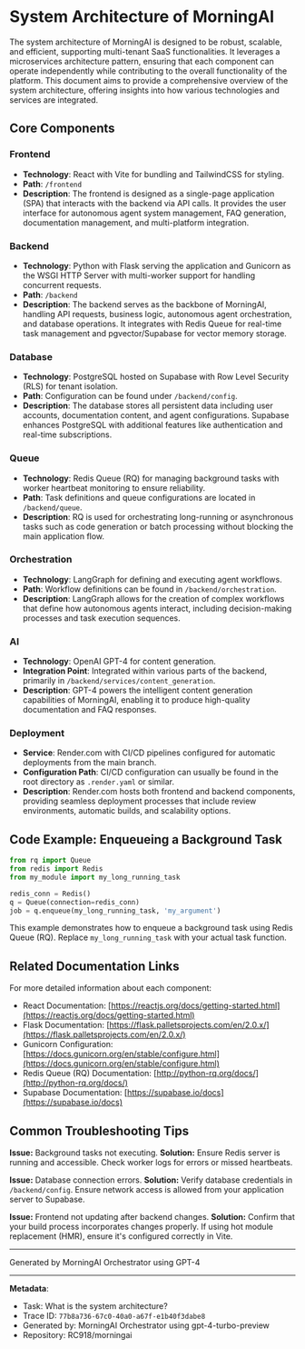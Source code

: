 # System Architecture of MorningAI

The system architecture of MorningAI is designed to be robust, scalable, and efficient, supporting multi-tenant SaaS functionalities. It leverages a microservices architecture pattern, ensuring that each component can operate independently while contributing to the overall functionality of the platform. This document aims to provide a comprehensive overview of the system architecture, offering insights into how various technologies and services are integrated.

## Core Components

### Frontend
- **Technology**: React with Vite for bundling and TailwindCSS for styling.
- **Path**: `/frontend`
- **Description**: The frontend is designed as a single-page application (SPA) that interacts with the backend via API calls. It provides the user interface for autonomous agent system management, FAQ generation, documentation management, and multi-platform integration.

### Backend
- **Technology**: Python with Flask serving the application and Gunicorn as the WSGI HTTP Server with multi-worker support for handling concurrent requests.
- **Path**: `/backend`
- **Description**: The backend serves as the backbone of MorningAI, handling API requests, business logic, autonomous agent orchestration, and database operations. It integrates with Redis Queue for real-time task management and pgvector/Supabase for vector memory storage.

### Database
- **Technology**: PostgreSQL hosted on Supabase with Row Level Security (RLS) for tenant isolation.
- **Path**: Configuration can be found under `/backend/config`.
- **Description**: The database stores all persistent data including user accounts, documentation content, and agent configurations. Supabase enhances PostgreSQL with additional features like authentication and real-time subscriptions.

### Queue
- **Technology**: Redis Queue (RQ) for managing background tasks with worker heartbeat monitoring to ensure reliability.
- **Path**: Task definitions and queue configurations are located in `/backend/queue`.
- **Description**: RQ is used for orchestrating long-running or asynchronous tasks such as code generation or batch processing without blocking the main application flow.

### Orchestration
- **Technology**: LangGraph for defining and executing agent workflows.
- **Path**: Workflow definitions can be found in `/backend/orchestration`.
- **Description**: LangGraph allows for the creation of complex workflows that define how autonomous agents interact, including decision-making processes and task execution sequences.

### AI
- **Technology**: OpenAI GPT-4 for content generation.
- **Integration Point**: Integrated within various parts of the backend, primarily in `/backend/services/content_generation`.
- **Description**: GPT-4 powers the intelligent content generation capabilities of MorningAI, enabling it to produce high-quality documentation and FAQ responses.

### Deployment
- **Service**: Render.com with CI/CD pipelines configured for automatic deployments from the main branch.
- **Configuration Path**: CI/CD configuration can usually be found in the root directory as `.render.yaml` or similar.
- **Description**: Render.com hosts both frontend and backend components, providing seamless deployment processes that include review environments, automatic builds, and scalability options.

## Code Example: Enqueueing a Background Task

```python
from rq import Queue
from redis import Redis
from my_module import my_long_running_task

redis_conn = Redis()
q = Queue(connection=redis_conn)
job = q.enqueue(my_long_running_task, 'my_argument')
```

This example demonstrates how to enqueue a background task using Redis Queue (RQ). Replace `my_long_running_task` with your actual task function.

## Related Documentation Links

For more detailed information about each component:
- React Documentation: [https://reactjs.org/docs/getting-started.html](https://reactjs.org/docs/getting-started.html)
- Flask Documentation: [https://flask.palletsprojects.com/en/2.0.x/](https://flask.palletsprojects.com/en/2.0.x/)
- Gunicorn Configuration: [https://docs.gunicorn.org/en/stable/configure.html](https://docs.gunicorn.org/en/stable/configure.html)
- Redis Queue (RQ) Documentation: [http://python-rq.org/docs/](http://python-rq.org/docs/)
- Supabase Documentation: [https://supabase.io/docs](https://supabase.io/docs)
  
## Common Troubleshooting Tips

**Issue:** Background tasks not executing.
**Solution:** Ensure Redis server is running and accessible. Check worker logs for errors or missed heartbeats.

**Issue:** Database connection errors.
**Solution:** Verify database credentials in `/backend/config`. Ensure network access is allowed from your application server to Supabase.

**Issue:** Frontend not updating after backend changes.
**Solution:** Confirm that your build process incorporates changes properly. If using hot module replacement (HMR), ensure it's configured correctly in Vite.

---
Generated by MorningAI Orchestrator using GPT-4

---

**Metadata**:
- Task: What is the system architecture?
- Trace ID: `77b8a736-67c0-40a0-a67f-e1b40f3dabe8`
- Generated by: MorningAI Orchestrator using gpt-4-turbo-preview
- Repository: RC918/morningai
